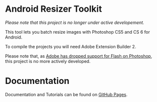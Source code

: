 # Android Resizer Toolkit

_Please note that this project is no longer under active developement._

This tool lets you batch resize images with Photoshop CS5 and CS 6 for Android.

To compile the projects you will need Adobe Extension Builder 2.

Please note that, as [Adobe has dropped support for Flash on Photoshop](http://blogs.adobe.com/cssdk/2013/09/introducing-html5-extensions.html), this project is no more actively developed.

# Documentation

Documentation and Tutorials can be found on [GitHub Pages](http://marcosecchi.github.io/android_resizer_toolkit/).
